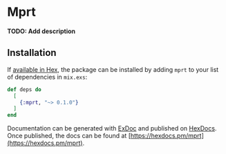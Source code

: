 # Mprt

**TODO: Add description**

## Installation

If [available in Hex](https://hex.pm/docs/publish), the package can be installed
by adding `mprt` to your list of dependencies in `mix.exs`:

```elixir
def deps do
  [
    {:mprt, "~> 0.1.0"}
  ]
end
```

Documentation can be generated with [ExDoc](https://github.com/elixir-lang/ex_doc)
and published on [HexDocs](https://hexdocs.pm). Once published, the docs can
be found at [https://hexdocs.pm/mprt](https://hexdocs.pm/mprt).

